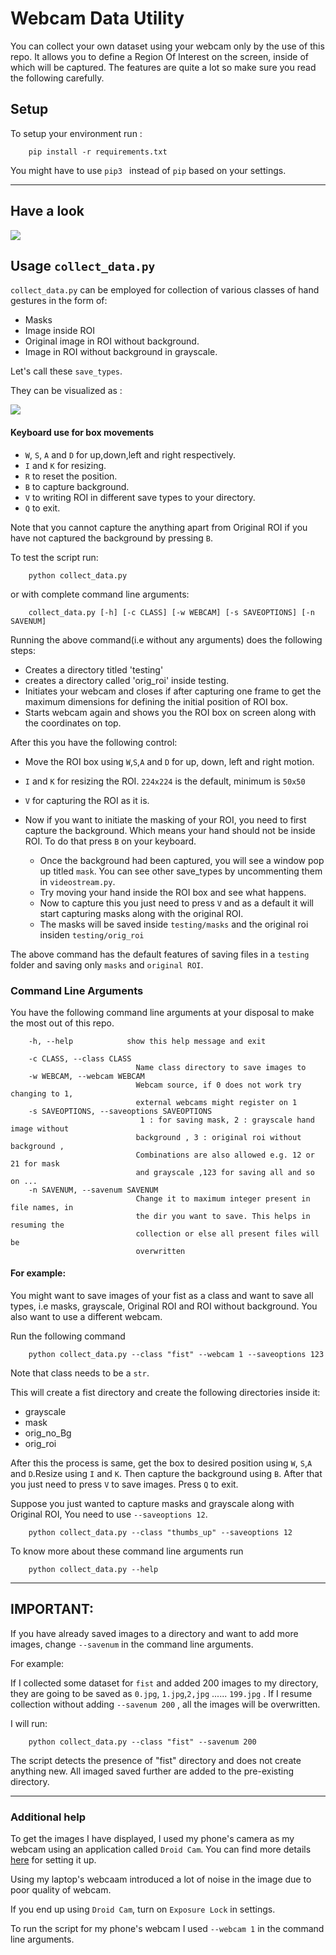 # Webcam Data Utility

You can collect your own dataset using your webcam only by the use of this repo. It allows you to define a Region Of Interest on the screen, inside of which will be captured. The features are quite a lot so make sure you read the following carefully.

## Setup

To setup your environment run :

        pip install -r requirements.txt

You might have to use `pip3 ` instead of `pip` based on your settings.

------------------------------
## Have a look

![](https://github.com/janmejai2002/Webcam-Data-Utility/blob/master/assets/gif2.gif)

## Usage `collect_data.py`

`collect_data.py` can be employed for collection of various classes of hand gestures in the form of:
-  Masks
-  Image inside ROI
-  Original image in ROI without background.
-  Image in ROI without background in grayscale.

Let's call these `save_types`.

They can be visualized as :

![](https://github.com/janmejai2002/Hand-Gesture-Control/blob/master/assets/collage.jpg)


#### Keyboard use for box movements

- `W`, `S`, `A` and `D` for up,down,left and right respectively.
- `I` and `K` for resizing.
- `R` to reset the position.
- `B` to capture background.
- `V` to writing ROI in different save types to your directory.
- `Q` to exit.


Note that you cannot capture the anything apart from Original ROI if you have not captured the background by pressing `B`.

To test the script run:

        python collect_data.py

or with complete command line arguments:

        collect_data.py [-h] [-c CLASS] [-w WEBCAM] [-s SAVEOPTIONS] [-n SAVENUM]


Running the above command(i.e without any arguments) does the following steps:

- Creates a directory titled 'testing'
- creates a directory called 'orig_roi' inside testing.
- Initiates your webcam and closes if after capturing one frame to get the maximum dimensions for defining the initial position of ROI box.
- Starts webcam again and shows you the ROI box on screen along with the coordinates on top.

After this you have the following control:

- Move the ROI box using `W`,`S`,`A` and `D` for up, down, left and right motion.
- `I` and `K` for resizing the ROI. `224x224` is the default, minimum is `50x50`
- `V` for capturing the ROI as it is.

- Now if you want to initiate the masking of your ROI, you need to first capture the background. Which means your hand should not be inside ROI. To do that press `B` on your keyboard.


   - Once the background had been captured, you will see a window pop up titled `mask`. You can see other save_types by uncommenting them in `videostream.py`.
   - Try moving your hand inside the ROI box and see what happens.
   - Now to capture this you just need to press `V` and as a default it will start capturing masks along with the original ROI.
   - The masks will be saved inside `testing/masks` and the original roi insiden `testing/orig_roi`


The above command has the default features of saving files in a `testing` folder and saving only `masks` and `original ROI`.

### Command Line Arguments

You have the following command line arguments at your disposal to make the most out of this repo.

        -h, --help            show this help message and exit

        -c CLASS, --class CLASS
                                Name class directory to save images to
        -w WEBCAM, --webcam WEBCAM
                                Webcam source, if 0 does not work try changing to 1,
                                external webcams might register on 1
        -s SAVEOPTIONS, --saveoptions SAVEOPTIONS
                                 1 : for saving mask, 2 : grayscale hand image without
                                background , 3 : original roi without background ,
                                Combinations are also allowed e.g. 12 or 21 for mask
                                and grayscale ,123 for saving all and so on ...
        -n SAVENUM, --savenum SAVENUM
                                Change it to maximum integer present in file names, in
                                the dir you want to save. This helps in resuming the
                                collection or else all present files will be
                                overwritten

#### For example:

You might want to save images of your fist as a class and want to save all types, i.e masks, grayscale, Original ROI and ROI without background. You also want to use a different webcam.

Run the following command

        python collect_data.py --class "fist" --webcam 1 --saveoptions 123

Note that class needs to be a `str`.

This will create a fist directory and create the following directories inside it:
- grayscale
- mask
- orig_no_Bg
- orig_roi

After this the process is same, get the box to desired position using `W`, `S`,`A` and `D`.Resize using `I` and `K`. Then capture the background using `B`. After that you just need to press `V` to save images. Press `Q` to exit.

Suppose you just wanted to capture masks and grayscale along with Original ROI, You need to use `--saveoptions 12`.

        python collect_data.py --class "thumbs_up" --saveoptions 12

To know more about these command line arguments run

        python collect_data.py --help

------------------------------
## IMPORTANT:

If you have already saved images to a directory and want to add more images, change `--savenum` in the command line arguments.

For example:

If I collected some dataset for `fist` and added 200 images to my directory, they are going to be saved as `0.jpg`, `1.jpg`,`2,jpg` ...... `199.jpg` . If I resume collection without adding `--savenum 200` ,  all the images will be overwritten.

I will run:

        python collect_data.py --class "fist" --savenum 200

The script detects the presence of "fist" directory and does not create anything new. All imaged saved further are added to the pre-existing directory.

------------------------------
### Additional help

To get the images I have displayed, I used my phone's camera as my webcam using an application called `Droid Cam`. You can find more details [here](https://www.dev47apps.com/) for setting it up.

Using my laptop's webcaam introduced a lot of noise in the image due to poor quality of webcam.

If you end up using `Droid Cam`, turn on `Exposure Lock` in settings.

To run the script for my phone's webcam I used `--webcam 1` in the command line arguments.

